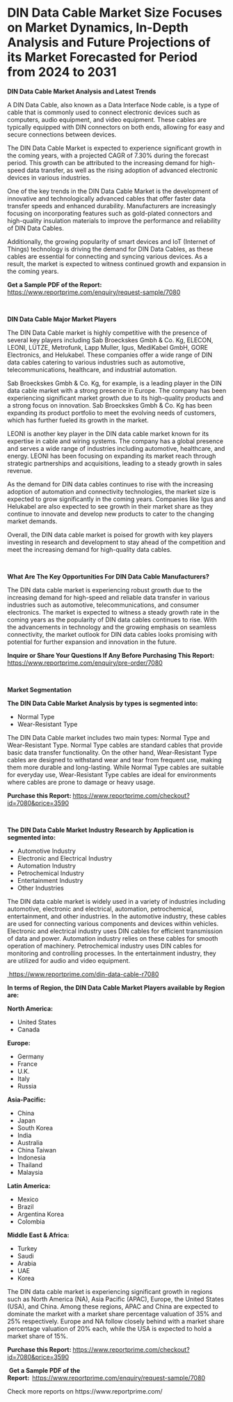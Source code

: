 <p><h1>DIN Data Cable Market Size Focuses on Market Dynamics, In-Depth Analysis and Future Projections of its Market Forecasted for Period from 2024 to 2031</h1></p><p><strong>DIN Data Cable Market Analysis and Latest Trends</strong></p>
<p><p>A DIN Data Cable, also known as a Data Interface Node cable, is a type of cable that is commonly used to connect electronic devices such as computers, audio equipment, and video equipment. These cables are typically equipped with DIN connectors on both ends, allowing for easy and secure connections between devices.</p><p>The DIN Data Cable Market is expected to experience significant growth in the coming years, with a projected CAGR of 7.30% during the forecast period. This growth can be attributed to the increasing demand for high-speed data transfer, as well as the rising adoption of advanced electronic devices in various industries.</p><p>One of the key trends in the DIN Data Cable Market is the development of innovative and technologically advanced cables that offer faster data transfer speeds and enhanced durability. Manufacturers are increasingly focusing on incorporating features such as gold-plated connectors and high-quality insulation materials to improve the performance and reliability of DIN Data Cables.</p><p>Additionally, the growing popularity of smart devices and IoT (Internet of Things) technology is driving the demand for DIN Data Cables, as these cables are essential for connecting and syncing various devices. As a result, the market is expected to witness continued growth and expansion in the coming years.</p></p>
<p><strong>Get a Sample PDF of the Report:&nbsp;</strong> <a href="https://www.reportprime.com/enquiry/request-sample/7080">https://www.reportprime.com/enquiry/request-sample/7080</a></p>
<p>&nbsp;</p>
<p><strong>DIN Data Cable Major Market Players</strong></p>
<p><p>The DIN Data Cable market is highly competitive with the presence of several key players including Sab Broeckskes Gmbh & Co. Kg, ELECON, LEONI, LÜTZE, Metrofunk, Lapp Muller, Igus, MediKabel GmbH, GORE Electronics, and Helukabel. These companies offer a wide range of DIN data cables catering to various industries such as automotive, telecommunications, healthcare, and industrial automation.</p><p>Sab Broeckskes Gmbh & Co. Kg, for example, is a leading player in the DIN data cable market with a strong presence in Europe. The company has been experiencing significant market growth due to its high-quality products and a strong focus on innovation. Sab Broeckskes Gmbh & Co. Kg has been expanding its product portfolio to meet the evolving needs of customers, which has further fueled its growth in the market.</p><p>LEONI is another key player in the DIN data cable market known for its expertise in cable and wiring systems. The company has a global presence and serves a wide range of industries including automotive, healthcare, and energy. LEONI has been focusing on expanding its market reach through strategic partnerships and acquisitions, leading to a steady growth in sales revenue.</p><p>As the demand for DIN data cables continues to rise with the increasing adoption of automation and connectivity technologies, the market size is expected to grow significantly in the coming years. Companies like Igus and Helukabel are also expected to see growth in their market share as they continue to innovate and develop new products to cater to the changing market demands.</p><p>Overall, the DIN data cable market is poised for growth with key players investing in research and development to stay ahead of the competition and meet the increasing demand for high-quality data cables.</p></p>
<p>&nbsp;</p>
<p><strong>What Are The Key Opportunities For DIN Data Cable Manufacturers?</strong></p>
<p><p>The DIN data cable market is experiencing robust growth due to the increasing demand for high-speed and reliable data transfer in various industries such as automotive, telecommunications, and consumer electronics. The market is expected to witness a steady growth rate in the coming years as the popularity of DIN data cables continues to rise. With the advancements in technology and the growing emphasis on seamless connectivity, the market outlook for DIN data cables looks promising with potential for further expansion and innovation in the future.</p></p>
<p><strong>Inquire or Share Your Questions If Any Before Purchasing This Report:</strong> <a href="https://www.reportprime.com/enquiry/pre-order/7080">https://www.reportprime.com/enquiry/pre-order/7080</a></p>
<p>&nbsp;</p>
<p><strong>Market Segmentation</strong></p>
<p><strong>The DIN Data Cable Market Analysis by types is segmented into:</strong></p>
<p><ul><li>Normal Type</li><li>Wear-Resistant Type</li></ul></p>
<p><p>The DIN Data Cable market includes two main types: Normal Type and Wear-Resistant Type. Normal Type cables are standard cables that provide basic data transfer functionality. On the other hand, Wear-Resistant Type cables are designed to withstand wear and tear from frequent use, making them more durable and long-lasting. While Normal Type cables are suitable for everyday use, Wear-Resistant Type cables are ideal for environments where cables are prone to damage or heavy usage.</p></p>
<p><strong>Purchase this Report:&nbsp;</strong><a href="https://www.reportprime.com/checkout?id=7080&price=3590">https://www.reportprime.com/checkout?id=7080&price=3590</a></p>
<p>&nbsp;</p>
<p><strong>The DIN Data Cable Market Industry Research by Application is segmented into:</strong></p>
<p><ul><li>Automotive Industry</li><li>Electronic and Electrical Industry</li><li>Automation Industry</li><li>Petrochemical Industry</li><li>Entertainment Industry</li><li>Other Industries</li></ul></p>
<p><p>The DIN data cable market is widely used in a variety of industries including automotive, electronic and electrical, automation, petrochemical, entertainment, and other industries. In the automotive industry, these cables are used for connecting various components and devices within vehicles. Electronic and electrical industry uses DIN cables for efficient transmission of data and power. Automation industry relies on these cables for smooth operation of machinery. Petrochemical industry uses DIN cables for monitoring and controlling processes. In the entertainment industry, they are utilized for audio and video equipment.</p></p>
<p><a href="https://www.reportprime.com/din-data-cable-r7080">&nbsp;https://www.reportprime.com/din-data-cable-r7080</a></p>
<p><strong>In terms of Region, the DIN Data Cable Market Players available by Region are:</strong></p>
<p>
    <p> <strong> North America: </strong>
        <ul>
            <li>United States</li>
            <li>Canada</li>
        </ul>
        </p> 
    <p> <strong> Europe: </strong>
        <ul>
            <li>Germany</li>
            <li>France</li>
            <li>U.K.</li>
            <li>Italy</li>
            <li>Russia</li>
        </ul>
        </p> 
    <p> <strong> Asia-Pacific: </strong>
        <ul>
            <li>China</li>
            <li>Japan</li>
            <li>South Korea</li>
            <li>India</li>
            <li>Australia</li>
            <li>China Taiwan</li>
            <li>Indonesia</li>
            <li>Thailand</li>
            <li>Malaysia</li>
        </ul>
        </p> 
    <p> <strong> Latin America: </strong>
        <ul>
            <li>Mexico</li>
            <li>Brazil</li>
            <li>Argentina Korea</li>
            <li>Colombia</li>
        </ul>
        </p> 
    <p> <strong> Middle East & Africa: </strong>
        <ul>
            <li>Turkey</li>
            <li>Saudi</li>
            <li>Arabia</li>
            <li>UAE</li>
            <li>Korea</li>
        </ul>
    </p>
    </p>
<p><p>The DIN data cable market is experiencing significant growth in regions such as North America (NA), Asia Pacific (APAC), Europe, the United States (USA), and China. Among these regions, APAC and China are expected to dominate the market with a market share percentage valuation of 35% and 25% respectively. Europe and NA follow closely behind with a market share percentage valuation of 20% each, while the USA is expected to hold a market share of 15%.</p></p>
<p><strong>Purchase this Report: </strong><a href="https://www.reportprime.com/checkout?id=7080&price=3590">https://www.reportprime.com/checkout?id=7080&price=3590</a></p>
<p>&nbsp;<strong>Get a Sample PDF of the Report:&nbsp;&nbsp;</strong><a href="https://www.reportprime.com/enquiry/request-sample/7080">https://www.reportprime.com/enquiry/request-sample/7080</a></p>
<p><strong></strong></p>
<p>Check more reports on https://www.reportprime.com/</p>